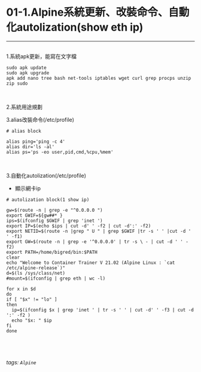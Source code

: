# 01-1.Alpine系統更新、改裝命令、自動化autolization(show eth ip)

* * *

<h2 id=""></h2>

1.系統apk更新，能寫在文字檔
```
sudo apk update
sudo apk upgrade
apk add nano tree bash net-tools iptables wget curl grep procps unzip zip sudo
```
</br>

2.系統用途規劃
</br>

3.alias改裝命令(/etc/profile)


```
# alias block

alias ping='ping -c 4'
alias dir='ls -al'
alias ps='ps -eo user,pid,cmd,%cpu,%mem'
```
</br>

3.自動化autolization(/etc/profile)
- 顯示網卡ip

```
# autolization block(1 show ip)

gw=$(route -n | grep -e "^0.0.0.0 ")
export GWIF=${gw##* }
ips=$(ifconfig $GWIF | grep 'inet ')
export IP=$(echo $ips | cut -d' ' -f2 | cut -d':' -f2)
export NETID=$(route -n |grep " U " | grep $GWIF |tr -s ' ' |cut -d ' ' -f1)
export GW=$(route -n | grep -e '^0.0.0.0' | tr -s \ - | cut -d ' ' -f2)
export PATH=/home/bigred/bin:$PATH
clear
echo "Welcome to Container Trainer V 21.02 (Alpine Linux : `cat /etc/alpine-release`)"
d=$(ls /sys/class/net)
#mount=$(ifconfig | grep eth | wc -l)

for x in $d
do
if [ "$x" != "lo" ]
then
  ip=$(ifconfig $x | grep 'inet ' | tr -s ' ' | cut -d' ' -f3 | cut -d ':' -f2 )
  echo "$x: " $ip
fi
done

```

<br /><br />
###### tags: `Alpine`
